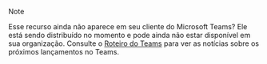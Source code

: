> [!NOTE]
> Esse recurso ainda não aparece em seu cliente do Microsoft Teams? Ele está sendo distribuído no momento e pode ainda não estar disponível em sua organização. Consulte o [Roteiro do Teams](https://aka.ms/TeamsRoadmap) para ver as notícias sobre os próximos lançamentos no Teams.